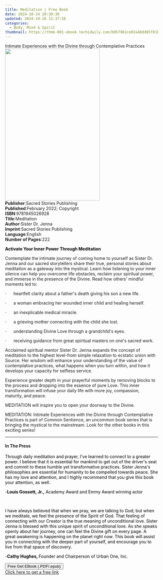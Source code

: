 ```yaml
---
title: Meditation | Free Book
date: 2024-10-24 20:30:30
updated: 2024-10-26 12:37:58
categories:
  - Body, Mind & Spirit
thumbnail: https://thmb-001-ebook.techidaily.com/b057961ce02a48dd05f81b16de19b88b477214aa26f05fd4a2923377695d1a2e.jpg
---
```

<main id="book-container">
  <div class="flex flex-col">
    <div class="book-brief flex-1 py-6 px-4 sm:p-6 md:py-10 md:px-8">
      <!-- brief-->
      <div class="book-brief-main">
        Intimate Experiences with the Divine through Contemplative Practices
      </div>
    </div>
    <div
      class="book-meta-info flex-1 grid gap-4 col-start-1 col-end-3 row-start-1 sm:mb-6 sm:grid-cols-4 lg:gap-6 lg:col-start-2 lg:row-end-6 lg:row-span-6 lg:mb-0"
    >
      <div
        class="book-meta-info-left place-content-center mt-4 p-4 text-sm leading-6 col-start-2 col-span-2 dark:text-slate-400"
      >
        <img
          class="w-full h-500 object-cover rounded-lg sm:h-255 sm:col-span-2 lg:col-span-full"
          src="https://img-001-ebook.techidaily.com/75cb759f5e81deca25099ee78aa3259c438c66fb5c3f693770425a2001cfb383.jpg"
          alt=""
          width="312"
          height="500"
        />
      </div>
      <div
        class="book-meta-info-right mt-2 col-start-1 row-start-2 col-span-3 self-center"
      >
        <!-- meta data  -->
        <div class="flex flex-col px-4 md:px-8">
          <div class="flex-1">
            <strong>Publisher</strong>:<span class="px-2"
              >Sacred Stories Publishing</span
            >
          </div>
          <div class="flex-1">
            <strong>Published</strong>:<span class="px-2"
              >February 2022; Copyright</span
            >
          </div>
          <div class="flex-1">
            <strong>ISBN</strong>:<span class="px-2">9781945026928</span>
          </div>
          <div class="flex-1">
            <strong>Title</strong>:<span class="px-2">Meditation</span>
          </div>
          <div class="flex-1">
            <strong>Author</strong>:<span class="px-2">Sister Dr. Jenna</span>
          </div>
          <div class="flex-1">
            <strong>Imprint</strong>:<span class="px-2"
              >Sacred Stories Publishing</span
            >
          </div>
          <div class="flex-1">
            <strong>Language</strong>:<span class="px-2">English</span>
          </div>
          <div class="flex-1">
            <strong>Number of Pages</strong>:<span class="px-2">222</span>
          </div>
        </div>
      </div>
    </div>
    <div class="book-description flex-1 py-6 px-4 sm:p-6 md:py-10 md:px-8">
      <div class="book-description-main">
        <div accordion-content="" id="description">
          <p class="ql-align-center">
            <strong style="color: rgb(0, 0, 0)"
              >Activate Your Inner Power Through Meditation</strong
            >
          </p>
          <p>
            Contemplate the intimate journey of coming home to yourself as
            Sister Dr. Jenna and our sacred storytellers share their true,
            personal stories about meditation as a gateway into the mystical.
            Learn how listening to your inner silence can help you overcome life
            obstacles, reclaim your spiritual power, and immerse in the presence
            of the Divine. Read how others' mindful moments led to:
          </p>
          <p>
            ·&nbsp;&nbsp;&nbsp;&nbsp;&nbsp;&nbsp;heartfelt clarity about a
            father's death giving his son a new life.
          </p>
          <p>
            ·&nbsp;&nbsp;&nbsp;&nbsp;&nbsp;&nbsp;a woman embracing her wounded
            inner child and healing herself.
          </p>
          <p>
            ·&nbsp;&nbsp;&nbsp;&nbsp;&nbsp;&nbsp;an inexplicable medical
            miracle.
          </p>
          <p>
            ·&nbsp;&nbsp;&nbsp;&nbsp;&nbsp;&nbsp;a grieving mother connecting
            with the child she lost.
          </p>
          <p>
            ·&nbsp;&nbsp;&nbsp;&nbsp;&nbsp;&nbsp;understanding Divine Love
            through a grandchild's eyes.
          </p>
          <p>
            ·&nbsp;&nbsp;&nbsp;&nbsp;&nbsp;&nbsp;receiving guidance from great
            spiritual masters on one's sacred work.
          </p>
          <p>
            Acclaimed spiritual mentor Sister Dr. Jenna expands the concept of
            meditation to the highest level-from simple relaxation to ecstatic
            union with Source. Her wisdom will enhance your understanding of the
            value of contemplative practices, what happens when you turn within,
            and how it develops your capacity for selfless service.
          </p>
          <p>
            Experience greater depth in your prayerful moments by removing
            blocks to the process and dropping into the essence of pure Love.
            This inner transformation will infuse your daily life with more joy,
            compassion, maturity, and peace.
          </p>
          <p>MEDITATION will inspire you to open your doorway to the Divine.</p>
          <p>
            <span></span>MEDITATION: Intimate Experiences with the Divine
            through Contemplative Practices&nbsp;is part of Common Sentience, an
            uncommon book series that is bringing the mystical to the
            mainstream. Look for the other books in this exciting series!
          </p>
        </div>
        <div class="accordion-fader"></div>
      </div>
    </div>
    <div class="book-excerpts flex-1 py-6 px-4 sm:p-6 md:py-10 md:px-8">
      <!-- excerpts-->
      <div class="book-excerpts-main">
        <hr />
        <h4 class="placeholder placeholder-heading">
          <span>In The Press</span>
        </h4>
        <p></p>
        <p>
          <span style="color: rgba(0, 0, 0, 1)"
            >Through daily meditation and prayer, I've learned to connect to a
            greater power. I believe that it is essential for mankind to get out
            of the driver's seat and commit to these humble yet transformative
            practices. Sister Jenna's philosophies are essential for humanity to
            be compelled towards peace. She has my love and attention, and I
            highly recommend that you give this book your attention, as
            well.</span
          >
        </p>
        <p>
          <span style="color: rgba(0, 0, 0, 1)">-</span
          ><strong style="color: rgba(0, 0, 0, 1)">Louis Gossett, Jr.,</strong
          ><span style="color: rgba(0, 0, 0, 1)">
            Academy Award and Emmy Award winning actor</span
          >
        </p>
        <p><span style="color: rgba(0, 0, 0, 1)">&nbsp;</span></p>
        <p>
          <span style="color: rgba(0, 0, 0, 1)"
            >I have always believed that when we pray, we are talking to God;
            but when we meditate, we feel the presence of the Spirit of God.
            That feeling of connecting with our Creator is the true meaning of
            unconditional love. Sister Jenna is blessed with this unique spirit
            of unconditional love. As she speaks openly about her journey, one
            can feel the Divine gift on every page. A great awakening is
            happening on the planet right now. This book will assist you in
            connecting with the deeper part of yourself, and encourage you to
            live from that space of discovery.</span
          >
        </p>
        <p>
          <span style="color: rgba(0, 0, 0, 1)">-</span
          ><strong style="color: rgba(0, 0, 0, 1)">Cathy Hughes, </strong
          ><span style="color: rgba(0, 0, 0, 1)"
            >Founder and Chairperson of Urban One, Inc.</span
          >
        </p>
        <p></p>
      </div>
    </div>
    <div
      class="book-about-author flex-1 py-6 px-4 sm:p-6 md:py-10 md:px-8"
    ></div>
    <div class="book-free-get flex-1 py-6 px-4 sm:p-6 md:py-10 md:px-8">
      <button
        id="btn-free-get"
        class="bg-blue-500 hover:bg-blue-700 text-white font-bold py-2 px-4 rounded"
      >
        Free Get EBook (.PDF/.epub)
      </button>
      <div id="countdown-display" class="px-2 text-lg mt-2"></div>
      <a
        id="free-link"
        class="hidden bg-blue-500 hover:bg-blue-700 text-white font-bold py-2 px-4 rounded"
        href="https://www.ebooks.com/en-us/book/210451326/meditation/sister-dr-jenna/"
        target="_blank"
        >Click here to get a free link</a
      >
    </div>
    <script>
      let countdownTime = 0;
      let countdownInterval = null;
      document
        .getElementById('btn-free-get')
        .addEventListener('click', startCountdown);
      function startCountdown() {
        countdownTime = new Date().getTime() + 60000 * 3;
        countdownInterval = setInterval(updateCountdown, 1000);
        document.getElementById('btn-free-get').disabled = true;
        document
          .getElementById('btn-free-get')
          .classList.add('bg-gray-500', 'cursor-not-allowed');
      }
      function updateCountdown() {
        let currentTime = new Date().getTime();
        let timeLeft = countdownTime - currentTime;
        let secondsLeft = Math.floor(timeLeft / 1000);
        document.getElementById('countdown-display').innerHTML =
          `Remaining time: ${secondsLeft} seconds.`;
        if (secondsLeft <= 0) {
          clearInterval(countdownInterval);
          document.getElementById('btn-free-get').classList.add('hidden');
          document.getElementById('free-link').classList.remove('hidden');
          document.getElementById('countdown-display').innerHTML = '';
        }
      }
    </script>
  </div>
</main>
